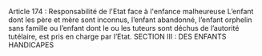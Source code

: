 Article 174 : Responsabilité de l'Etat face à l'enfance malheureuse
L’enfant dont les père et mère sont inconnus, l’enfant abandonné, l’enfant orphelin sans famille ou l’enfant dont le ou les tuteurs sont déchus de l’autorité tutélaire, est pris en charge par l’Etat.
SECTION III : DES ENFANTS HANDICAPES